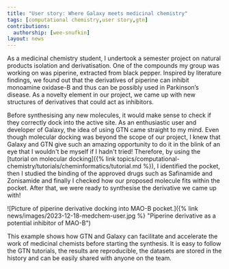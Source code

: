 ```yaml
---
title: "User story: Where Galaxy meets medicinal chemistry"
tags: [computational chemistry,user story,gtn]
contributions:
  authorship: [wee-snufkin]
layout: news
---
```


As a medicinal chemistry student, I undertook a semester project on natural products isolation and derivatisation. One of the compounds my group was working on was piperine, extracted from black pepper. Inspired by literature findings, we found out that the derivatives of piperine can inhibit monoamine oxidase-B and thus can be possibly used in Parkinson’s disease. As a novelty element in our project, we came up with new structures of derivatives that could act as inhibitors.  

Before synthesising any new molecules, it would make sense to check if they correctly dock into the active site. As an enthusiastic user and developer of Galaxy, the idea of using GTN came straight to my mind. Even though molecular docking was beyond the scope of our project, I knew that Galaxy and GTN give such an amazing opportunity to do it in the blink of an eye that I wouldn't be myself if I hadn't tried! Therefore, by using the [tutorial on molecular docking]({% link topics/computational-chemistry/tutorials/cheminformatics/tutorial.md %}), I identified the pocket, then I studied the binding of the approved drugs such as Safinamide and Zonisamide and finally I checked how our proposed molecule fits within the pocket. After that, we were ready to synthesise the derivative we came up with! 

![Picture of piperine derivative docking into MAO-B pocket.]({% link news/images/2023-12-18-medchem-user.jpg %} "Piperine derivative as a potential inhibitor of MAO-B")

This example shows how GTN and Galaxy can facilitate and accelerate the work of medicinal chemists before starting the synthesis. It is easy to follow the GTN tutorials, the results are reproducible, the datasets are stored in the history and can be easily shared with anyone on the team. 

